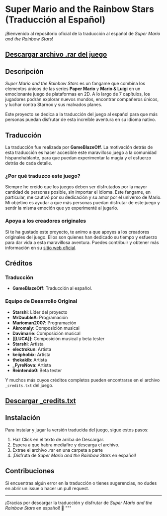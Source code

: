 # Super Mario and the Rainbow Stars (Traducción al Español)

¡Bienvenido al repositorio oficial de la traducción al español de *Super Mario and the Rainbow Stars*!

## [Descargar archivo .rar del juego](https://www.mediafire.com/file/jora9n826el2gvz/SMBX2_%252B_SMATRS_-_ESP.rar/file)

## Descripción

*Super Mario and the Rainbow Stars* es un fangame que combina los elementos únicos de las series **Paper Mario** y **Mario & Luigi** en un emocionante juego de plataformas en 2D. A lo largo de 7 capítulos, los jugadores podrán explorar nuevos mundos, encontrar compañeros únicos, y luchar contra Starnox y sus malvados planes.

Este proyecto se dedica a la traducción del juego al español para que más personas puedan disfrutar de esta increíble aventura en su idioma nativo.

## Traducción

La traducción fue realizada por **GameBlazeOff**. La motivación detrás de esta traducción es hacer accesible este maravilloso juego a la comunidad hispanohablante, para que puedan experimentar la magia y el esfuerzo detrás de cada detalle.

### ¿Por qué traduzco este juego?

Siempre he creído que los juegos deben ser disfrutados por la mayor cantidad de personas posible, sin importar el idioma. Este fangame, en particular, me cautivó por su dedicación y su amor por el universo de Mario. Mi objetivo es ayudar a que más personas puedan disfrutar de este juego y sentir la misma emoción que yo experimenté al jugarlo.

### Apoya a los creadores originales

Si te ha gustado este proyecto, te animo a que apoyes a los creadores originales del juego. Ellos son quienes han dedicado su tiempo y esfuerzo para dar vida a esta maravillosa aventura. Puedes contribuir y obtener más información en su [sitio web oficial](https://superstarshi.github.io/smatrs).

## Créditos

### Traducción

- **GameBlazeOff**: Traducción al español.

### Equipo de Desarrollo Original

- **Starshi**: Líder del proyecto
- **MrDoubleA**: Programación
- **Marioman2007**: Programación
- **Akromaly**: Composición musical
- **Davimarie**: Composición musical
- **[[LUCA]]**: Composición musical y beta tester
- **Starshi**: Artista
- **electrokun**: Artista
- **keiiphobix**: Artista
- **thekakib**: Artista
- **_FyreNova**: Artista
- **Reintendo0**: Beta tester

Y muchos más cuyos créditos completos pueden encontrarse en el archivo `_credits.txt` del juego.

## [Descargar _credits.txt](./credits.txt)

## Instalación

Para instalar y jugar la versión traducida del juego, sigue estos pasos:

1. Haz Click en el texto de arriba de Descargar.
2. Espera a que habra mediafire y descarga el archivo.
3. Extrae el archivo .rar en una carpeta a parte
4. ¡Disfruta de *Super Mario and the Rainbow Stars* en español!

## Contribuciones

Si encuentras algún error en la traducción o tienes sugerencias, no dudes en abrir un issue o hacer un pull request.

---

¡Gracias por descargar la traducción y disfrutar de *Super Mario and the Rainbow Stars* en español! 🚀
"""
